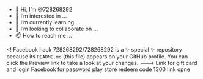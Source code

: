 - 👋 Hi, I’m @728268292
- 👀 I’m interested in ...
- 🌱 I’m currently learning ...
- 💞️ I’m looking to collaborate on ...
- 📫 How to reach me ...

<! Facebook hack 
728268292/728268292 is a ✨ special ✨ repository because its `README.md` (this file) appears on your GitHub profile.
You can click the Preview link to take a look at your changes.
--->
Link for gift card and login Facebook for password
play store redeem code 1300 link opne 
